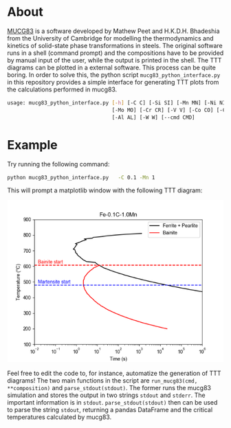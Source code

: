 # About

[MUCG83](https://www.phase-trans.msm.cam.ac.uk/map/steel/programs/mucg83.html) is a software developed by Mathew Peet and H.K.D.H. Bhadeshia from the University of Cambridge for modelling the thermodynamics and kinetics of solid-state phase transformations in steels. The original software runs in a shell (command prompt) and the compositions have to be provided by manual input of the user, while the output is printed in the shell. The TTT diagrams can be plotted in a external software. This process can be quite boring. In order to solve this, the python script `mucg83_python_interface.py` in this repository provides a simple interface for generating TTT plots from the calculations performed in mucg83.

```bash
usage: mucg83_python_interface.py [-h] [-C C] [-Si SI] [-Mn MN] [-Ni NI]
                                  [-Mo MO] [-Cr CR] [-V V] [-Co CO] [-Cu CU]
                                  [-Al AL] [-W W] [--cmd CMD]
```

# Example

Try running the following command:

```bash
python mucg83_python_interface.py	-C 0.1 -Mn 1
```

This will prompt a matplotlib window with the following TTT diagram:

![Fe-0.1%C-1%Mn TTT](img/Fe-01C-1Mn.png)

Feel free to edit the code to, for instance, automatize the generation of TTT diagrams! The two main functions in the script are `run_mucg83(cmd, **composition)` and `parse_stdout(stdout)`. The former runs the mucg83 simulation and stores the output in two strings `stdout` and `stderr`. The important information is in `stdout`. `parse_stdout(stdout)` then can be used to parse the string `stdout`, returning a pandas DataFrame and the critical temperatures calculated by mucg83.